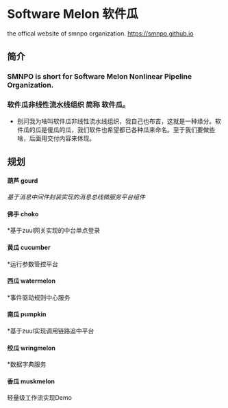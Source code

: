 # Software Melon 软件瓜
the offical website of smnpo organization.  https://smnpo.github.io

## 简介
### SMNPO is short for Software Melon Nonlinear Pipeline Organization.
### 软件瓜非线性流水线组织 简称 软件瓜。
* 别问我为啥叫软件瓜非线性流水线组织，我自己也布吉，这就是一种缘分。软件瓜的瓜是傻瓜的瓜，我们软件也希望都已各种瓜来命名。至于我们要做些啥，后面用交付内容来体现。

## 规划
#### 葫芦 gourd
*基于消息中间件封装实现的消息总线微服务平台组件*
#### 佛手 choko
*基于zuul网关实现的中台单点登录
#### 黄瓜 cucumber
*运行参数管控平台
#### 西瓜 watermelon
*事件驱动规则中心服务
#### 南瓜 pumpkin
*基于zuul实现调用链路追中平台
#### 绞瓜 wringmelon
*数据字典服务
#### 香瓜 muskmelon
轻量级工作流实现Demo
